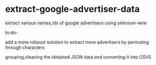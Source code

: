 # extract-google-advertiser-data
extract various names,ids of google advertisers using selenium-wire

to:do-


add a more roboust solution to extract more advertisers by permuting through characters

grouping,cleaning the obtained JSON data and converting it into CSVS
